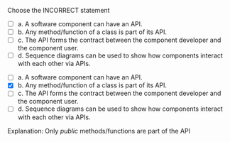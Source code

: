 <panel header=":lock::key: Choose the INCORRECT statement">
<question>

Choose the INCORRECT statement

- [ ] a. A software component can have an API.
- [ ] b. Any method/function of a class is part of its API.
- [ ] c. The API forms the contract between the component developer and the component user.
- [ ] d. Sequence diagrams can be used to show how components interact with each other via APIs.

<div slot="answer">

- [ ] a. A software component can have an API.
- [x] b. Any method/function of a class is part of its API.
- [ ] c. The API forms the contract between the component developer and the component user.
- [ ] d. Sequence diagrams can be used to show how components interact with each other via APIs.

Explanation: Only *public* methods/functions are part of the API

</div>
</question>
</panel>
